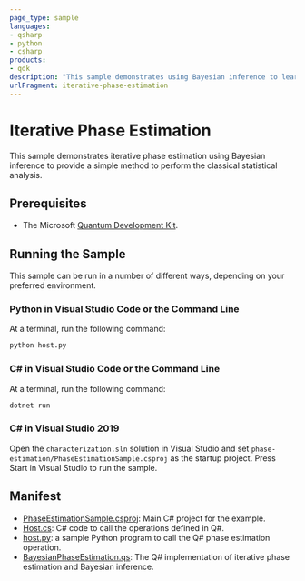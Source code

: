 ```yaml
---
page_type: sample
languages:
- qsharp
- python
- csharp
products:
- qdk
description: "This sample demonstrates using Bayesian inference to learn phases of quantum operations."
urlFragment: iterative-phase-estimation
---
```


# Iterative Phase Estimation

This sample demonstrates iterative phase estimation using Bayesian inference to provide a simple method to perform the classical statistical analysis.

## Prerequisites ##

- The Microsoft [Quantum Development Kit](https://docs.microsoft.com/quantum/install-guide/).

## Running the Sample ##

This sample can be run in a number of different ways, depending on your preferred environment.


### Python in Visual Studio Code or the Command Line ###

At a terminal, run the following command:

```bash
python host.py
```

### C# in Visual Studio Code or the Command Line ###

At a terminal, run the following command:

```bash
dotnet run
```

### C# in Visual Studio 2019 ###

Open the `characterization.sln` solution in Visual Studio and set `phase-estimation/PhaseEstimationSample.csproj` as the startup project.
Press Start in Visual Studio to run the sample.


## Manifest ##

- [PhaseEstimationSample.csproj](./PhaseEstimationSample.csproj): Main C# project for the example.
- [Host.cs](./Host.cs): C# code to call the operations defined in Q#.
- [host.py](./host.py): a sample Python program to call the Q# phase estimation operation.
- [BayesianPhaseEstimation.qs](./BayesianPhaseEstimation.qs): The Q# implementation of iterative phase estimation and Bayesian inference.
